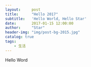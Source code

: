 ```yaml
---
layout:     post
title:      "Hello 2017"
subtitle:   'Hello World, Hello Star'
date:       2017-01-15 12:00:00
author:     "Star"
header-img: "img/post-bg-2015.jpg"
catalog: true
tags:
    - 生活
---
```




Hello Word